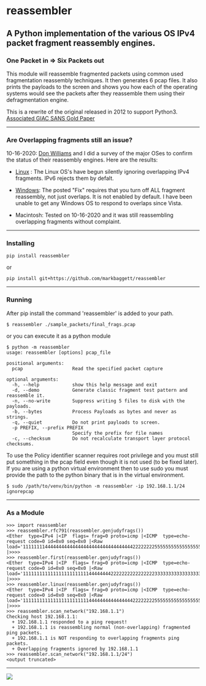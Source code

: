 # reassembler
## A Python implementation of the various OS IPv4 packet fragment reassembly engines.

### One Packet in => Six Packets out

This module will reassemble fragmented packets using common used fragmentation reassembly techniques.  It then generates 6 pcap files. It also prints the payloads to the screen and shows you how each of the operating systems would see the packets after they reassemble them using their defragmentation engine.

This is a rewrite of the original released in 2012 to support Python3.
[Associated GIAC SANS Gold Paper](https://www.sans.org/reading-room/whitepapers/tools/ip-fragment-reassembly-scapy-33969)

---

### Are Overlapping fragments still an issue?

10-16-2020: [Don Williams](https://twitter.com/bashwrapper) and I did a survey of the major OSes to confirm the status of their reassembly engines. Here are the results:

 - [Linux](https://git.kernel.org/pub/scm/linux/kernel/git/torvalds/linux.git/commit/?id=c30f1fc041b74ecdb072dd44f858750414b8b19f) 
: The Linux OS's have begun silently ignoring overlapping IPv4 fragments. IPv6 rejects them by defalt.

 - [Windows](https://portal.msrc.microsoft.com/en-us/security-guidance/advisory/ADV180022): The posted "Fix" requires that you turn off ALL fragment reassembly, not just overlaps. It is not enabled by default.  I have been unable to get any Windows OS to respond to overlaps since Vista.

 - Macintosh: Tested on 10-16-2020 and it was still reassembling overlapping fragments without complaint.
 
---

### Installing

```pip install reassembler```

or

```pip install git+https://github.com/markbaggett/reassembler```

---

### Running

After pip install the command 'reassembler' is added to your path.

```
$ reassembler ./sample_packets/final_frags.pcap 
```


or you can execute it as a python module

```
$ python -m reassembler
usage: reassembler [options] pcap_file

positional arguments:
  pcap                  Read the specified packet capture

optional arguments:
  -h, --help            show this help message and exit
  -d, --demo            Generate classic fragment test pattern and reassemble it.
  -n, --no-write        Suppress writing 5 files to disk with the payloads.
  -b, --bytes           Process Payloads as bytes and never as strings.
  -q, --quiet           Do not print payloads to screen.
  -p PREFIX, --prefix PREFIX
                        Specify the prefix for file names
  -c, --checksum        Do not recalculate transport layer protocol checksums.
```

To use the Policy identifier scanner requires root privilege and you must still put something in the pcap field even though it is not used (to be fixed later).  If you are using a python virtual environment then to use sudo you must provide the path to the python binary that is in the virtual environment.

```
$ sudo /path/to/venv/bin/python -m reassembler -ip 192.168.1.1/24 ignorepcap
```

---

### As a Module

```
>>> import reassembler
>>> reassembler.rfc791(reassembler.genjudyfrags())
<Ether  type=IPv4 |<IP  flags= frag=0 proto=icmp |<ICMP  type=echo-request code=0 id=0x0 seq=0x0 |<Raw  load='111111114444444444444444444444444444444422222222555555555555555555555555666666666666666666666666' |>>>>
>>> reassembler.first(reassembler.genjudyfrags())
<Ether  type=IPv4 |<IP  flags= frag=0 proto=icmp |<ICMP  type=echo-request code=0 id=0x0 seq=0x0 |<Raw  load='111111111111111111111111444444442222222222222222333333333333333333333333666666666666666666666666' |>>>>
>>> reassembler.linux(reassembler.genjudyfrags())
<Ether  type=IPv4 |<IP  flags= frag=0 proto=icmp |<ICMP  type=echo-request code=0 id=0x0 seq=0x0 |<Raw  load='111111111111111111111111444444444444444422222222555555555555555555555555666666666666666666666666' |>>>>
>>> reassembler.scan_network("192.168.1.1")
Checking host 192.168.1.1:
  + 192.168.1.1 responded to a ping request! 
  + 192.168.1.1 is reassembling normal (non-overlapping) fragmented ping packets.
  + 192.168.1.1 is NOT responding to overlapping fragments ping packets.
  + Overlapping fragments ignored by 192.168.1.1
>>> reassembler.scan_network("192.168.1.1/24")
<output truncated>

```


---

![](reassembler.jpg)